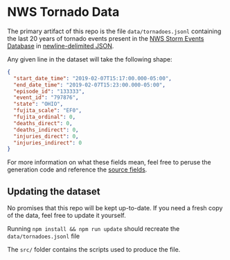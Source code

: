 # NWS Tornado Data

The primary artifact of this repo is the file `data/tornadoes.jsonl` containing the last 20 years of tornado events present in the [NWS Storm Events Database](https://www.ncdc.noaa.gov/stormevents/) in [newline-delimited JSON](http://jsonlines.org/).

Any given line in the dataset will take the following shape:

```json
{
  "start_date_time": "2019-02-07T15:17:00.000-05:00",
  "end_date_time": "2019-02-07T15:23:00.000-05:00",
  "episode_id": "133333",
  "event_id": "797876",
  "state": "OHIO",
  "fujita_scale": "EF0",
  "fujita_ordinal": 0,
  "deaths_direct": 0,
  "deaths_indirect": 0,
  "injuries_direct": 0,
  "injuries_indirect": 0
}
```

For more information on what these fields mean, feel free to peruse the generation code and reference the [source fields](https://www1.ncdc.noaa.gov/pub/data/swdi/stormevents/csvfiles/Storm-Data-Export-Format.pdf).

## Updating the dataset

No promises that this repo will be kept up-to-date. If you need a fresh copy of the data, feel free to update it yourself.

Running `npm install && npm run update` should recreate the `data/tornadoes.jsonl` file

The `src/` folder contains the scripts used to produce the file.
